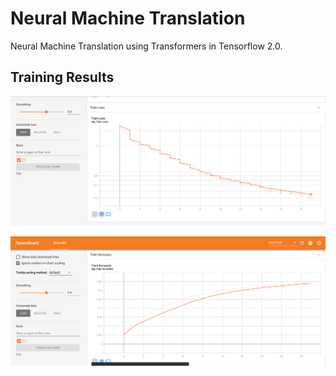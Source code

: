 # Neural Machine Translation

Neural Machine Translation using Transformers in Tensorflow 2.0.

## Training Results

![](./assets/loss.png)

![](./assets/accuracy.png)